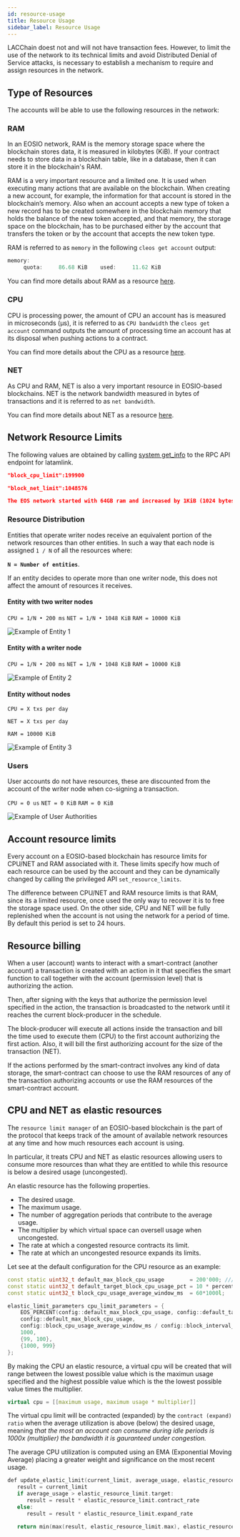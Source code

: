 ```yaml
---
id: resource-usage
title: Resource Usage
sidebar_label: Resource Usage
---
```


LACChain doest not and will not have transaction fees. However, to limit the use of the network to its technical limits and avoid Distributed Denial of Service attacks, is necessary to establish a mechanism to require and assign resources in the network.

## Type of Resources
The accounts will be able to use the following resources in the network:

### RAM
In an EOSIO network, RAM is the memory storage space where the blockchain stores data, it is measured in kilobytes (KiB). If your contract needs to store data in a blockchain table, like in a database, then it can store it in the blockchain's RAM.

RAM is a very important resource and a limited one. It is used when executing many actions that are available on the blockchain. When creating a new account, for example, the information for that account is stored in the blockchain’s memory. Also when an account accepts a new type of token a new record has to be created somewhere in the blockchain memory that holds the balance of the new token accepted, and that memory, the storage space on the blockchain, has to be purchased either by the account that transfers the token or by the account that accepts the new token type.

RAM is referred to as `memory` in the following `cleos get account` output: 
```c++
memory: 
     quota:     86.68 KiB    used:     11.62 KiB  
```

You can find more details about RAM as a resource [here](https://developers.eos.io/manuals/eosio.contracts/latest/key-concepts/ram).

### CPU
CPU is processing power, the amount of CPU an account has is measured in microseconds (μs), it is referred to as `CPU bandwidth` the `cleos get account` command outputs the amount of processing time an account has at its disposal when pushing actions to a contract.

You can find more details about the CPU as a resource [here](https://developers.eos.io/manuals/eosio.contracts/latest/key-concepts/cpu).

### NET
As CPU and RAM, NET is also a very important resource in EOSIO-based blockchains. NET is the network bandwidth measured in bytes of transactions and it is referred to as `net bandwidth`.

You can find more details about NET as a resource [here](https://developers.eos.io/manuals/eosio.contracts/latest/key-concepts/net).

## Network Resource Limits


The following values ​​are obtained by calling [system get_info](https://lacchain.eosio.cr/v1/chain/get_info) to the RPC API endpoint for latamlink.


```json title="CPU limit"
"block_cpu_limit":199900
```

```json title="NET limit"
"block_net_limit":1048576
````

```json title="RAM limit"
The EOS network started with 64GB ram and increased by 1KiB (1024 bytes) per day
```

### Resource Distribution

Entities that operate writer nodes receive an equivalent portion of the network resources than other entities. In such a way that each node is assigned `1 / N` of all the resources where:

**`N = Number of entities`**.

 If an entity decides to operate more than one writer node, this does not affect the amount of resources it receives.

#### Entity with two writer nodes

`CPU = 1/N • 200 ms` `NET = 1/N • 1048 KiB` `RAM = 10000 KiB`

![Example of Entity 1](/img/diagrams/entity1-authorities.png)

#### Entity with a writer node

`CPU = 1/N • 200 ms` `NET = 1/N • 1048 KiB` `RAM = 10000 KiB`

![Example of Entity 2](/img/diagrams/entity2-authorities.png)

#### Entity without nodes 

`CPU = X txs per day`

`NET = X txs per day`

`RAM = 10000 KiB`

![Example of Entity 3](/img/diagrams/entity3-authorities.png)

### Users
User accounts do not have resources, these are discounted from the account of the writer node when co-signing a transaction.

`CPU = 0 us`
`NET = 0 KiB`
`RAM = 0 KiB`

![Example of User Authorities](/img/diagrams/user-authorities.png)

## Account resource limits
Every account on a EOSIO-based blockchain has resource limits for CPU/NET and RAM associated with it. These limits specify how much of each resource can be used by the account and they can be dynamically changed by calling the privileged API `set_resource_limits`.

The difference between CPU/NET and RAM resource limits is that RAM, since its a limited resource, once used the only way to recover it is to free the storage space used. On the other side, CPU and NET will be fully replenished when the account is not using the network for a period of time. By default this period is set to 24 hours.

## Resource billing
When a user (account) wants to interact with a smart-contract (another account) a transaction is created with an action in it that specifies the smart function to call together with the account (permission level) that is authorizing the action.

Then, after signing with the keys that authorize the permission level specified in the action, the transaction is broadcasted to the network until it reaches the current block-producer in the schedule.

The block-producer will execute all actions inside the transaction and bill the time used to execute them (CPU) to the first account authorizing the first action. Also, it will bill the first authorizing account for the size of the transaction (NET).

If the actions performed by the smart-contract involves any kind of data storage, the smart-contract can choose to use the RAM resources of any of the transaction authorizing accounts or use the RAM resources of the smart-contract account.

## CPU and NET as elastic resources
The `resource limit manager` of an EOSIO-based blockchain is the part of the protocol that keeps track of the amount of available network resources at any time and how much resources each account is using.

In particular, it treats CPU and NET as elastic resources allowing users to consume more resources than what they are entitled to while this resource is below a desired usage (uncongested).

An elastic resource has the following properties.

 * The desired usage.
 * The maximum usage.
 * The number of aggregation periods that contribute to the average usage.
 * The multiplier by which virtual space can oversell usage when uncongested.
 * The rate at which a congested resource contracts its limit.
 * The rate at which an uncongested resource expands its limits.

Let see at the default configuration for the CPU resource as an example:

```c++
const static uint32_t default_max_block_cpu_usage        = 200'000; /// max block cpu usage in microseconds
const static uint32_t default_target_block_cpu_usage_pct = 10 * percent_1;
const static uint32_t block_cpu_usage_average_window_ms  = 60*1000l;
```

```c++
elastic_limit_parameters cpu_limit_parameters = {
    EOS_PERCENT(config::default_max_block_cpu_usage, config::default_target_block_cpu_usage_pct), //10% of 200ms
    config::default_max_block_cpu_usage,                                                          //200ms
    config::block_cpu_usage_average_window_ms / config::block_interval_ms,                        //60s (120 blocks)
    1000,                                                                                         //x1000 multiplier
    {99, 100},                                                                                    //contract ratio 0.99 
    {1000, 999}                                                                                   //expand ratio 1.001
};
```

By making the CPU an elastic resource, a virtual cpu will be created that will range between the lowest possible value which is the maximun usage specified and the highest possible value which is the the lowest possible value times the multiplier.

```c++
virtual cpu = [[maximum usage, maximum usage * multiplier]]
```

The virtual cpu limit will be contracted (expanded) by the `contract (expand) ratio` when the average utilization is above (below) the desired usage, meaning *that the most an account can consume during idle periods is 1000x (multiplier) the bandwidth it is gauranteed under congestion.*

The average CPU utilization is computed using an EMA (Exponential Moving Average) placing a greater weight and significance on the most recent usage.

```c++
def update_elastic_limit(current_limit, average_usage, elastic_resource_limit) {
   result = current_limit
   if average_usage > elastic_resource_limit.target:
      result = result * elastic_resource_limit.contract_rate
   else:
      result = result * elastic_resource_limit.expand_rate

   return min(max(result, elastic_resource_limit.max), elastic_resource_limit.max * elastic_resource_limit.max_multiplier)
```
